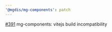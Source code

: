 ```yaml
---
'@mgdis/mg-components': patch
---
```


[#391](https://gitlab.mgdis.fr/core/core-ui/core-ui/-/issues/391) mg-components: vitejs build incompatibility
